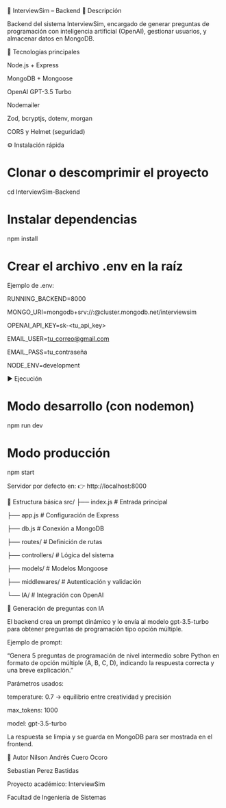 🧠 InterviewSim – Backend
📌 Descripción

Backend del sistema InterviewSim, encargado de generar preguntas de programación con inteligencia artificial (OpenAI), gestionar usuarios, y almacenar datos en MongoDB.

🚀 Tecnologías principales

Node.js + Express

MongoDB + Mongoose

OpenAI GPT-3.5 Turbo

Nodemailer

Zod, bcryptjs, dotenv, morgan

CORS y Helmet (seguridad)

⚙️ Instalación rápida
# Clonar o descomprimir el proyecto
cd InterviewSim-Backend

# Instalar dependencias
npm install

# Crear el archivo .env en la raíz

Ejemplo de .env:

RUNNING_BACKEND=8000

MONGO_URI=mongodb+srv://<usuario>:<password>@cluster.mongodb.net/interviewsim

OPENAI_API_KEY=sk-<tu_api_key>

EMAIL_USER=tu_correo@gmail.com

EMAIL_PASS=tu_contraseña

NODE_ENV=development

▶️ Ejecución
# Modo desarrollo (con nodemon)
npm run dev

# Modo producción
npm start


Servidor por defecto en:
👉 http://localhost:8000

📂 Estructura básica
src/
├── index.js              # Entrada principal

├── app.js                # Configuración de Express

├── db.js                 # Conexión a MongoDB

├── routes/               # Definición de rutas

├── controllers/          # Lógica del sistema

├── models/               # Modelos Mongoose

├── middlewares/          # Autenticación y validación

└── IA/                   # Integración con OpenAI

🤖 Generación de preguntas con IA

El backend crea un prompt dinámico y lo envía al modelo gpt-3.5-turbo para obtener preguntas de programación tipo opción múltiple.

Ejemplo de prompt:

“Genera 5 preguntas de programación de nivel intermedio sobre Python en formato de opción múltiple (A, B, C, D), indicando la respuesta correcta y una breve explicación.”

Parámetros usados:

temperature: 0.7 → equilibrio entre creatividad y precisión

max_tokens: 1000

model: gpt-3.5-turbo

La respuesta se limpia y se guarda en MongoDB para ser mostrada en el frontend.

🧩 Autor
Nilson Andrés Cuero Ocoro

Sebastian Perez Bastidas

Proyecto académico: InterviewSim

Facultad de Ingeniería de Sistemas
